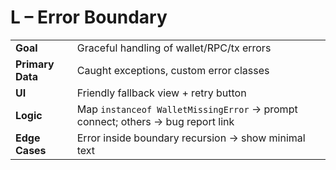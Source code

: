 # L – Error Boundary

|  |  |
|---|---|
| **Goal** | Graceful handling of wallet/RPC/tx errors |
| **Primary Data** | Caught exceptions, custom error classes |
| **UI** | Friendly fallback view + retry button |
| **Logic** | Map `instanceof WalletMissingError` → prompt connect; others → bug report link |
| **Edge Cases** | Error inside boundary recursion → show minimal text |
